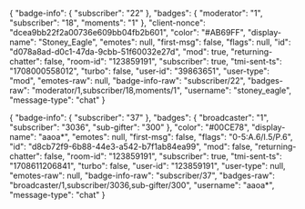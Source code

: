 {
"badge-info": {
"subscriber": "22"
},
"badges": {
"moderator": "1",
"subscriber": "18",
"moments": "1"
},
"client-nonce": "dcea9bb22f2a00736e609bb04fb2b601",
"color": "#AB69FF",
"display-name": "Stoney_Eagle",
"emotes": null,
"first-msg": false,
"flags": null,
"id": "d078a8ad-d0c1-47da-9cbb-51f60032e27d",
"mod": true,
"returning-chatter": false,
"room-id": "123859191",
"subscriber": true,
"tmi-sent-ts": "1708000558012",
"turbo": false,
"user-id": "39863651",
"user-type": "mod",
"emotes-raw": null,
"badge-info-raw": "subscriber/22",
"badges-raw": "moderator/1,subscriber/18,moments/1",
"username": "stoney_eagle",
"message-type": "chat"
}

{
"badge-info": {
"subscriber": "37"
},
"badges": {
"broadcaster": "1",
"subscriber": "3036",
"sub-gifter": "300"
},
"color": "#00CE78",
"display-name": "aaoa*",
"emotes": null,
"first-msg": false,
"flags": "0-5:A.6/I.5/P.6",
"id": "d8cb72f9-6b88-44e3-a542-b7f1ab84ea99",
"mod": false,
"returning-chatter": false,
"room-id": "123859191",
"subscriber": true,
"tmi-sent-ts": "1708611206841",
"turbo": false,
"user-id": "123859191",
"user-type": null,
"emotes-raw": null,
"badge-info-raw": "subscriber/37",
"badges-raw": "broadcaster/1,subscriber/3036,sub-gifter/300",
"username": "aaoa*",
"message-type": "chat"
}
